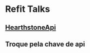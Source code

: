# Refit Talks

## [HearthstoneApi](https://rapidapi.com/omgvamp/api/hearthstone)
## Troque <PutYourApiKeyHere> pela chave de api